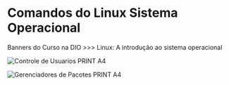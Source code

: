 # Comandos do Linux Sistema Operacional

Banners do Curso na DIO >>> Linux: A introdução ao sistema operacional 

![Controle de Usuarios PRINT A4](https://user-images.githubusercontent.com/93165498/142730188-e78ca0cc-12be-4a29-866e-85994ecbde57.jpg) 

![Gerenciadores de Pacotes PRINT A4](https://user-images.githubusercontent.com/93165498/142730192-f0195499-09bc-4a88-8f42-5d0c69f732b3.jpg) 

